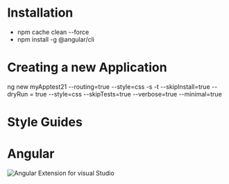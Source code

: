 # Installation
* npm cache clean --force
* npm install -g @angular/cli
# Creating a new Application
ng new myApptest21 --routing=true --style=css -s -t --skipInstall=true --dryRun = true
--style=css
--skipTests=true
--verbose=true
--minimal=true
# Style Guides
# Angular
![Angular Extension for visual Studio](https://i.ibb.co/vdrXL3q/Angular-Extensions.jpg)
